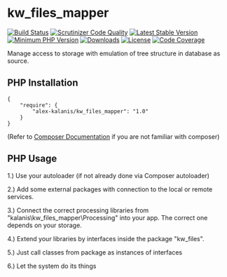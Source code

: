# kw_files_mapper

[![Build Status](https://app.travis-ci.com/alex-kalanis/kw_files_mapper.svg?branch=master)](https://app.travis-ci.com/github/alex-kalanis/kw_files_mapper)
[![Scrutinizer Code Quality](https://scrutinizer-ci.com/g/alex-kalanis/kw_files_mapper/badges/quality-score.png?b=master)](https://scrutinizer-ci.com/g/alex-kalanis/kw_files_mapper/?branch=master)
[![Latest Stable Version](https://poser.pugx.org/alex-kalanis/kw_files_mapper/v/stable.svg?v=1)](https://packagist.org/packages/alex-kalanis/kw_files_mapper)
[![Minimum PHP Version](https://img.shields.io/badge/php-%3E%3D%207.3-8892BF.svg)](https://php.net/)
[![Downloads](https://img.shields.io/packagist/dt/alex-kalanis/kw_files_mapper.svg?v1)](https://packagist.org/packages/alex-kalanis/kw_files_mapper)
[![License](https://poser.pugx.org/alex-kalanis/kw_files_mapper/license.svg?v=1)](https://packagist.org/packages/alex-kalanis/kw_files_mapper)
[![Code Coverage](https://scrutinizer-ci.com/g/alex-kalanis/kw_files_mapper/badges/coverage.png?b=master&v=1)](https://scrutinizer-ci.com/g/alex-kalanis/kw_files_mapper/?branch=master)

Manage access to storage with emulation of tree structure in database as source.

## PHP Installation

```
{
    "require": {
        "alex-kalanis/kw_files_mapper": "1.0"
    }
}
```

(Refer to [Composer Documentation](https://github.com/composer/composer/blob/master/doc/00-intro.md#introduction) if you are not
familiar with composer)


## PHP Usage

1.) Use your autoloader (if not already done via Composer autoloader)

2.) Add some external packages with connection to the local or remote services.

3.) Connect the correct processing libraries from "kalanis\kw_files_mapper\Processing" into your app. The correct one depends on your storage.

4.) Extend your libraries by interfaces inside the package "kw_files".

5.) Just call classes from package as instances of interfaces

6.) Let the system do its things
